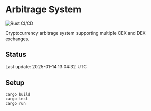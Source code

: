 # Arbitrage System

![Rust CI/CD](https://github.com/mobistyle/arbitrage-system/workflows/Rust%20CI/CD/badge.svg)

Cryptocurrency arbitrage system supporting multiple CEX and DEX exchanges.

## Status
Last update: 2025-01-14 13:04:32 UTC

## Setup
```bash
cargo build
cargo test
cargo run
```
